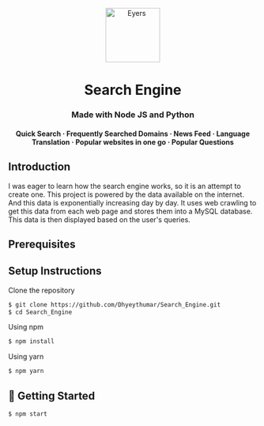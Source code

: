 <p align="center">
    <img alt="Eyers" src="https://github.com/Dhyeythumar/Search_Engine/assets/logo.svg" width="110" />
</p>
<h1 align="center">
  Search Engine
</h1>

<h3 align="center">
  Made with Node JS and Python
</h3>

<h4 align="center">
    Quick Search
  <span> · </span>
  Frequently Searched Domains
  <span> · </span>
  News Feed
  <span> · </span>
  Language Translation
  <span> · </span>
  Popular websites in one go
  <span> · </span>
  Popular Questions
</h4>

## Introduction
I was eager to learn how the search engine works, so it is an attempt to create one. This project is powered by the data available on the internet. And this data is exponentially increasing day by day. It uses web crawling to get this data from each web page and stores them into a MySQL database. This data is then displayed based on the user's queries.

## Prerequisites
<!-- TODO -->
<!-- Database, news api  -->

## Setup Instructions
Clone the repository
```bash
$ git clone https://github.com/Dhyeythumar/Search_Engine.git
$ cd Search_Engine
```
Using npm
```bash
$ npm install
```
Using yarn
```bash
$ npm yarn
```

## 🚀 Getting Started
```bash
$ npm start
```
